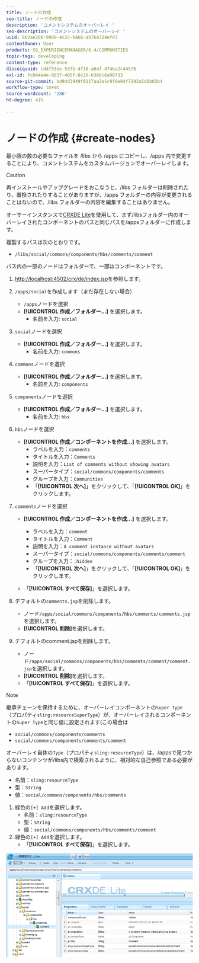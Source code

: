 ```yaml
---
title: ノードの作成
seo-title: ノードの作成
description: 'コメントシステムのオーバーレイ '
seo-description: 'コメントシステムのオーバーレイ '
uuid: 802ae28b-9989-4c2c-b466-ab76a724efd3
contentOwner: User
products: SG_EXPERIENCEMANAGER/6.4/COMMUNITIES
topic-tags: developing
content-type: reference
discoiquuid: cd4f53ee-537b-4f10-a64f-474ba2c44576
exl-id: fc044a4e-0037-405f-8c26-b388c6a98733
source-git-commit: bd94d3949f0117aa3e1c9f0e84f7293a5d6b03b4
workflow-type: tm+mt
source-wordcount: '286'
ht-degree: 41%

---
```


# ノードの作成 {#create-nodes}

最小限の数の必要なファイルを /libs から /apps にコピーし、/apps 内で変更することにより、コメントシステムをカスタムバージョンでオーバーレイします。

>[!CAUTION]
>
>再インストールやアップグレードをおこなうと、/libs フォルダーは削除されたり、置換されたりすることがありますが、/apps フォルダーの内容が変更されることはないので、/libs フォルダーの内容を編集することはありません。

オーサーインスタンスで[CRXDE Lite](../../help/sites-developing/developing-with-crxde-lite.md)を使用して、まず/libsフォルダー内のオーバーレイされたコンポーネントのパスと同じパスを/appsフォルダーに作成します。

複製するパスは次のとおりです。

* `/libs/social/commons/components/hbs/comments/comment`

パス内の一部のノードはフォルダーで、一部はコンポーネントです。

1. [http://localhost:4502/crx/de/index.jsp](http://localhost:4502/crx/de/index.jsp)を参照します。
1. `/apps/social`を作成します（まだ存在しない場合）
   * `/apps`ノードを選択
   * **[!UICONTROL 作成／フォルダー...]** を選択します。
      * 名前を入力: `social`
1. `social`ノードを選択
   * **[!UICONTROL 作成／フォルダー...]** を選択します。
      * 名前を入力: `commons`
1. `commons`ノードを選択
   * **[!UICONTROL 作成／フォルダー...]** を選択します。
      * 名前を入力: `components`
1. `components`ノードを選択
   * **[!UICONTROL 作成／フォルダー...]** を選択します。
      * 名前を入力: `hbs`
1. `hbs`ノードを選択
   * **[!UICONTROL 作成／コンポーネントを作成...]** を選択します。
      * ラベルを入力：`comments`
      * タイトルを入力：`Comments`
      * 説明を入力：`List of comments without showing avatars`
      * スーパータイプ：`social/commons/components/comments`
      * グループを入力：`Communities`
      * 「**[!UICONTROL 次へ]**」をクリックして、「**[!UICONTROL OK]**」をクリックします。
1. `comments`ノードを選択

   * **[!UICONTROL 作成／コンポーネントを作成...]** を選択します。

      * ラベルを入力：`comment`
      * タイトルを入力：`Comment`
      * 説明を入力：`A comment instance without avatars`
      * スーパータイプ：`social/commons/components/comments/comment`
      * グループを入力：`.hidden`
      * 「**[!UICONTROL 次へ]**」をクリックして、「**[!UICONTROL OK]**」をクリックします。
   * 「**[!UICONTROL すべて保存]**」を選択します。
1. デフォルトの`comments.jsp`を削除します。
   * ノード`/apps/social/commons/components/hbs/comments/comments.jsp`を選択します。
   * **[!UICONTROL 削除]**&#x200B;を選択します。
1. デフォルトのcomment.jspを削除します。
   * ノード`/apps/social/commons/components/hbs/comments/comment/comment.jsp`を選択します。
   * **[!UICONTROL 削除]**&#x200B;を選択します。
   * 「**[!UICONTROL すべて保存]**」を選択します。

>[!NOTE]
>
>継承チェーンを保持するために、オーバーレイコンポーネントの`Super Type`（プロパティ`sling:resourceSuperType`）が、オーバーレイされるコンポーネントの`Super Type`と同じ値に設定されます(この場合は
>
>* `social/commons/components/comments`
>* `social/commons/components/comments/comment`

>



オーバーレイ自体の`Type`（プロパティ`sling:resourceType`）は、/appsで見つからないコンテンツが/libs内で検索されるように、相対的な自己参照である必要があります。
* 名前：`sling:resourceType`
* 型：`String`
* 値：`social/commons/components/hbs/comments`

1. 緑色の`[+] Add`を選択します。
   * 名前：`sling:resourceType`
   * 型：`String`
   * 値：`social/commons/components/hbs/comments/comment`
1. 緑色の`[+] Add`を選択します。
   * 「**[!UICONTROL すべて保存]**」を選択します。

![chlimage_1-4](assets/chlimage_1-4.png)
